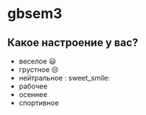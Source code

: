 # gbsem3

## Какое настроение у вас?
* веселое :smiley:
* грустное :unamused:
* нейтральное : sweet_smile:
* рабочее 
* осеннее
* спортивное
